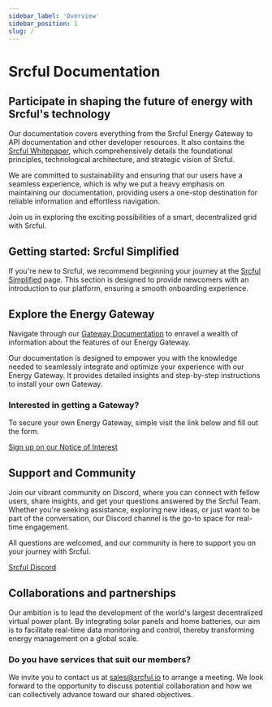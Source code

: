 ```yaml
---
sidebar_label: 'Overview'
sidebar_position: 1
slug: /
---
```


# Srcful Documentation

## Participate in shaping the future of energy with Srcful's technology
Our documentation covers everything from the Srcful Energy Gateway to API documentation and other developer resources. It also contains the [Srcful Whitepaper](/whitepaper/), which comprehensively details the foundational principles, technological architecture, and strategic vision of Srcful.<br />

We are committed to sustainability and ensuring that our users have a seamless experience, which is why we put a heavy emphasis on maintaining our documentation, providing users a one-stop destination for reliable information and effortless navigation.

Join us in exploring the exciting possibilities of a smart, decentralized grid with Srcful.

## Getting started: Srcful Simplified
If you're new to Srcful, we recommend beginning your journey at the [Srcful Simplified](/simplified/) page. This section is designed to provide newcomers with an introduction to our platform, ensuring a smooth onboarding experience.

## Explore the Energy Gateway
Navigate through our [Gateway Documentation](/energy-gateway/) to enravel a wealth of information about the features of our Energy Gateway.<br />

Our documentation is designed to empower you with the knowledge needed to seamlessly integrate and optimize your experience with our Energy Gateway. It provides detailed insights and step-by-step instructions to install your own Gateway.

### Interested in getting a Gateway?
To secure your own Energy Gateway, simple visit the link below and fill out the form.

<a class="button button--primary" href="https://forms.gle/nAdpEi4oCuNeBHto9">Sign up on our Notice of Interest</a>

## Support and Community
Join our vibrant community on Discord, where you can connect with fellow users, share insights, and get your questions answered by the Srcful Team. Whether you're seeking assistance, exploring new ideas, or just want to be part of the conversation, our Discord channel is the go-to space for real-time engagement. 

All questions are welcomed, and our community is here to support you on your journey with Srcful.

<a class="button button--primary" href="https://discordapp.com/invite/tux5qPDcWw">Srcful Discord</a>

## Collaborations and partnerships

Our ambition is to lead the development of the world's largest decentralized virtual power plant. By integrating solar panels and home batteries, our aim is to facilitate real-time data monitoring and control, thereby transforming energy management on a global scale. 

### Do you have services that suit our members?

We invite you to  contact us at sales@srcful.io to arrange a meeting. We look forward to the opportunity to discuss potential collaboration and how we can collectively advance toward our shared objectives.

<!-- New to Srcful?
Start out at ["Srcful Simplified"](/simplified/). After that, you are ready to read our [whitepaper](/whitepaper/) which will make you learn more about the innovative technology behind Srcful and the possibilities of renewable energy!

We are committed to sustainability and ensuring that our users have a seamless experience, which is why we provide detailed troubleshooting and FAQs to address any issues that may arise.

Join us in exploring the exciting possibilities of a smart, decentralized grid with Srcful. -->

<!-- <a class="button button--primary" href="https://forms.gle/nAdpEi4oCuNeBHto9">Sign up on our Notice of Interest</a> -->

